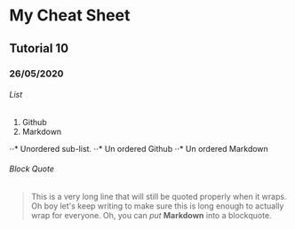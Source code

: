 # My Cheat Sheet
## Tutorial 10
### 26/05/2020

###### List

1. Github
2. Markdown

⋅⋅* Unordered sub-list. 
⋅⋅* Un ordered Github
⋅⋅* Un ordered Markdown

###### Block Quote
> This is a very long line that will still be quoted properly when it wraps. Oh boy let's keep writing to make sure this is long enough to actually wrap for everyone. Oh, you can *put* **Markdown** into a blockquote. 
